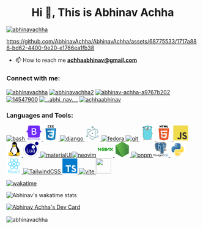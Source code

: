 <h1 align="center">Hi 👋, This is Abhinav Achha</h1>
<p align="left"> <a href="https://github.com/ryo-ma/github-profile-trophy"><img src="https://github-profile-trophy.vercel.app/?username=abhinavachha&theme=tokyonight&title=Commits,Followers,Organizations,Reviews" alt="abhinavachha" /></a> </p>

https://github.com/AbhinavAchha/AbhinavAchha/assets/68775533/1717a886-bd62-4400-9e20-e1766ea1fb38

- 📫 How to reach me **achhaabhinav@gmail.com**

<h3 align="left">Connect with me:</h3>

<p align="left">
<a href="https://dev.to/abhinavachha" target="blank"><img align="center" src="https://raw.githubusercontent.com/rahuldkjain/github-profile-readme-generator/master/src/images/icons/Social/devto.svg" alt="abhinavachha" height="30" width="40" /></a>
<a href="https://twitter.com/abhinav_achha_" target="blank"><img align="center" src="https://raw.githubusercontent.com/rahuldkjain/github-profile-readme-generator/master/src/images/icons/Social/twitter.svg" alt="abhinavachha2" height="30" width="40" /></a>
<a href="https://linkedin.com/in/abhinav-achha-a9767b202" target="blank"><img align="center" src="https://raw.githubusercontent.com/rahuldkjain/github-profile-readme-generator/master/src/images/icons/Social/linked-in-alt.svg" alt="abhinav-achha-a9767b202" height="30" width="40" /></a>
<a href="https://stackoverflow.com/users/14547900" target="blank"><img align="center" src="https://raw.githubusercontent.com/rahuldkjain/github-profile-readme-generator/master/src/images/icons/Social/stack-overflow.svg" alt="14547900" height="30" width="40" /></a>
<a href="https://instagram.com/_.abhi_nav.__" target="blank"><img align="center" src="https://raw.githubusercontent.com/rahuldkjain/github-profile-readme-generator/master/src/images/icons/Social/instagram.svg" alt="_.abhi_nav.__" height="30" width="40" /></a>
<a href="https://www.hackerrank.com/achhaabhinav" target="blank"><img align="center" src="https://raw.githubusercontent.com/rahuldkjain/github-profile-readme-generator/master/src/images/icons/Social/hackerrank.svg" alt="achhaabhinav" height="30" width="40" /></a>
</p>

<h3 align="left">Languages and Tools:</h3>
<p align="left"> <a href="https://www.gnu.org/software/bash/" target="_blank" rel="noreferrer"> <img src="https://www.vectorlogo.zone/logos/gnu_bash/gnu_bash-icon.svg" alt="bash" width="40" height="40"/> </a> <a href="https://getbootstrap.com" target="_blank" rel="noreferrer"> <img src="https://raw.githubusercontent.com/devicons/devicon/master/icons/bootstrap/bootstrap-plain-wordmark.svg" alt="bootstrap" width="40" height="40"/> </a> <a href="https://www.w3schools.com/css/" target="_blank" rel="noreferrer"> <img src="https://raw.githubusercontent.com/devicons/devicon/master/icons/css3/css3-original-wordmark.svg" alt="css3" width="40" height="40"/> </a> <a href="https://www.djangoproject.com/" target="_blank" rel="noreferrer"> <img src="https://cdn.jsdelivr.net/gh/devicons/devicon/icons/django/django-plain.svg" alt="django" width="40" height="40"/> </a> <a href="https://www.electronjs.org" target="_blank" rel="noreferrer"> <img src="https://raw.githubusercontent.com/devicons/devicon/master/icons/electron/electron-original.svg" alt="electron" width="40" height="40"/> </a><a href="https://getfedora.org/" target="_blank" rel="noreferrer"> <img src="https://cdn.jsdelivr.net/gh/devicons/devicon/icons/fedora/fedora-original.svg" alt="fedora" width="40" height="40" /> <a href="https://git-scm.com/" target="_blank" rel="noreferrer"> <img src="https://www.vectorlogo.zone/logos/git-scm/git-scm-icon.svg" alt="git" width="40" height="40"/> </a><a href="https://golang.org" target="_blank" rel="noreferrer"> <img src="https://raw.githubusercontent.com/devicons/devicon/master/icons/go/go-original.svg" alt="golang" width="40" height="40"/> </a> <a href="https://www.w3.org/html/" target="_blank" rel="noreferrer"> <img src="https://raw.githubusercontent.com/devicons/devicon/master/icons/html5/html5-original-wordmark.svg" alt="html5" width="40" height="40"/> </a> <a href="https://developer.mozilla.org/en-US/docs/Web/JavaScript" target="_blank" rel="noreferrer"> <img src="https://raw.githubusercontent.com/devicons/devicon/master/icons/javascript/javascript-original.svg" alt="javascript" width="40" height="40"/> </a> <a href="https://www.linux.org/" target="_blank" rel="noreferrer"> <img src="https://raw.githubusercontent.com/devicons/devicon/master/icons/linux/linux-original.svg" alt="linux" width="40" height="40"/> </a><a href="https://www.lua.org/" target="_blank" rel="noreferrer"> <img src="https://raw.githubusercontent.com/devicons/devicon/master/icons/lua/lua-original.svg" alt="lua" width="40" height="40"/> </a><a href="https://mui.com" target="_black" rel="noreferrer"><img src="https://cdn.jsdelivr.net/gh/devicons/devicon/icons/materialui/materialui-original.svg" alt="materialUI" width="40" height="40" /></a><a href="https://neovim.io" target="_blank" rel="noreferrer"><img src="https://avatars.githubusercontent.com/neovim" alt="neovim" width="40" height="40 " /></a> <a href="https://www.nginx.com" target="_blank" rel="noreferrer"> <img src="https://raw.githubusercontent.com/devicons/devicon/master/icons/nginx/nginx-original.svg" alt="nginx" width="40" height="40"/> </a><a href="https://nodejs.org" target="_blank" rel="noreferrer"> <img src="https://raw.githubusercontent.com/devicons/devicon/master/icons/nodejs/nodejs-original.svg" alt="nodejs" width="40" height="40"/> </a><a href="https://pnpm.io" target="_blank" rel="noreferrer"> <img src="https://avatars.githubusercontent.com/pnpm" alt="pnpm" width="40" height="40"/> </a> <a href="https://www.postgresql.org" target="_blank" rel="noreferrer"> <img src="https://raw.githubusercontent.com/devicons/devicon/master/icons/postgresql/postgresql-original-wordmark.svg" alt="postgresql" width="40" height="40"/> </a> <a href="https://www.python.org" target="_blank" rel="noreferrer"> <img src="https://raw.githubusercontent.com/devicons/devicon/master/icons/python/python-original.svg" alt="python" width="40" height="40"/> </a> <a href="https://reactjs.org/" target="_blank" rel="noreferrer"> <img src="https://raw.githubusercontent.com/devicons/devicon/master/icons/react/react-original-wordmark.svg" alt="react" width="40" height="40"/> </a><a href="https://www.tailwindcss.com/" target="_blank" rel="noreferrer"> <img src="https://cdn.jsdelivr.net/gh/devicons/devicon/icons/tailwindcss/tailwindcss-original.svg" alt="TailwindCSS" width="40" height="40"/> </a><a href="https://www.typescriptlang.org/" target="_blank" rel="noreferrer"> <img src="https://raw.githubusercontent.com/devicons/devicon/master/icons/typescript/typescript-original.svg" alt="typescript" width="40" height="40"/> </a> <a href="https://vitejs.dev/" target="_blank" rel="noreferrer"> <img src="https://github.com/vitejs/vite/blob/main/docs/images/vite.svg" alt="vite" width="40" height="40"/> </a> <a href="https://yarnpkg.com/" target="_blank" rel="noreferrer"> <img src="https://cdn.jsdelivr.net/gh/devicons/devicon/icons/yarn/yarn-original.svg" width="40" height="40" /></a> </p>

[![wakatime](https://wakatime.com/badge/user/5593fad5-8a47-4f0c-a49d-b6f8f3600cee.svg)](https://wakatime.com/@5593fad5-8a47-4f0c-a49d-b6f8f3600cee)

![Abhinav's wakatime stats](https://github-readme-stats.vercel.app/api/wakatime?username=AbhinavAchha&layout=compact&theme=tokyonight&hide=markdown,fugitive,yaml,json,conf,other&langs_count=6)


<a href="https://app.daily.dev/abhinavachha"><img src="https://api.daily.dev/devcards/v2/UCNTMyHJeQ6eF3N7hHh9q.png?r=hay&type=wide" width="652" alt="Abhinav Achha's Dev Card"/></a>

<p><img align="center" src="https://github-readme-streak-stats.herokuapp.com/?user=abhinavachha&theme=tokyonight" alt="abhinavachha" /></p>
